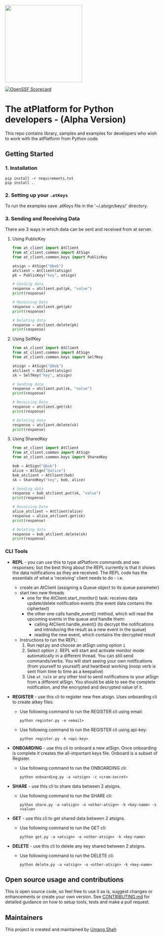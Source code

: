 <img width=250px src="https://atsign.dev/assets/img/atPlatform_logo_gray.svg?sanitize=true">

[![OpenSSF Scorecard](https://api.securityscorecards.dev/projects/github.com/atsign-foundation/at_python/badge)](https://api.securityscorecards.dev/projects/github.com/atsign-foundation/at_python)

# The atPlatform for Python developers - (Alpha Version)

This repo contains library, samples and examples for developers who wish
to work with the atPlatform from Python code.

## Getting Started
### 1. Installation
```
pip install -r requirements.txt
pip install .
```



### 2. Setting up your `.atKeys`
To run the examples save .atKeys file in the '~/.atsign/keys/' directory.

### 3. Sending and Receiving Data
There are 3 ways in which data can be sent and received from at server.
1. Using PublicKey
    ```python
    from at_client import AtClient
    from at_client.common import AtSign
    from at_client.common.keys import PublicKey

    atsign = AtSign("@bob")
    atclient = AtClient(atsign)
    pk = PublicKey("key", atsign)

    # Sending data
    response = atclient.put(pk, "value")
    print(response)

    # Receiving Data
    response = atclient.get(pk)
    print(response)

    # Deleting data
    response = atclient.delete(pk)
    print(response)

    ```

2. Using SelfKey
    ```python
    from at_client import AtClient
    from at_client.common import AtSign
    from at_client.common.keys import SelfKey

    atsign = AtSign("@bob")
    atclient = AtClient(atsign)
    sk = SelfKey("key", atsign)

    # Sending data
    response = atclient.put(sk, "value")
    print(response)

    # Receiving Data
    response = atclient.get(sk)
    print(response)

    # Deleting data
    response = atclient.delete(sk)
    print(response)

    ```

3. Using SharedKey
    ```python
    from at_client import AtClient
    from at_client.common import AtSign
    from at_client.common.keys import SharedKey

    bob = AtSign("@bob")
    alice = AtSign("@alice")
    bob_atclient = AtClient(bob)
    sk = SharedKey("key", bob, alice)

    # Sending data
    response = bob_atclient.put(sk, "value")
    print(response)

    # Receiving Data
    alice_atclient = AtClient(alice)
    response = alice_atclient.get(sk)
    print(response)

    # Deleting data
    response = bob_atclient.delete(sk)
    print(response)

    ```

	
### CLI Tools
* **REPL** - you can use this to type atPlatform commands and see responses; but the best thing about the REPL currently is that it shows the data notifications as they are received. The REPL code has the essentials of what a 'receiving' client needs to do - i.e.
	* create an AtClient (assigning a Queue object to its queue parameter)
	* start two new threads
        * one for the AtClient.start_monitor() task: receives data update/delete notification events (the event data contains the ciphertext)
        * the other one calls handle_event() method, which will read the upcoming events in the queue and handle them: 
			* calling AtClient.handle_event() (to decrypt the notifications and introducing the result as a new event in the queue) 
			* reading the new event, which contains the decrypted result 
	* Instructions to run the REPL:
		1) Run repl.py and choose an atSign using option `1`
		2) Select option `2`. REPL will start and activate monitor mode automatically in a different thread. You can still send commands/verbs. You will start seeing your own notifications (from yourself to yourself) and heartbeat working (noop verb is sent from time to time as a keepalive)
		3) Use `at_talk` or any other tool to send notifications to your atSign from a different atSign. You should be able to see the complete notification, and the encrypted and decrypted value of it.

* **REGISTER** - use this cli to register new free atsign. Uses onboarding cli to create atkey files.
	* Use following command to run the REGISTER cli using email:
		```shell
        python register.py -e <email>
        ```
    * Use following command to run the REGISTER cli using api-key:
		```shell
        python register.py -k <api-key>
        ```

* **ONBOARDING** - use this cli to onboard a new atSign. Once onboarding is complete it creates the all-important keys file. Onboard is a subset of Register.
	* Use following command to run the ONBOARDING cli:
		```shell
        python onboarding.py -a <atsign> -c <cram-secret>
        ```

* **SHARE** - use this cli to share data between 2 atsigns.
	* Use following command to run the SHARE cli:
		```shell
        python share.py -a <atsign> -o <other-atsign> -k <key-name> -s <value>
        ```

* **GET** - use this cli to get shared data between 2 atsigns.
	* Use following command to run the GET cli:
		```shell
        python get.py -a <atsign> -o <other-atsign> -k <key-name>
        ```

* **DELETE** - use this cli to delete any key shared between 2 atsigns.
	* Use following command to run the DELETE cli:
		```shell
        python delete.py -a <atsign> -o <other-atsign> -k <key-name>
        ```

## Open source usage and contributions

This is open source code, so feel free to use it as is, suggest changes or
enhancements or create your own version. See [CONTRIBUTING.md](./CONTRIBUTING.md)
for detailed guidance on how to setup tools, tests and make a pull request.

## Maintainers

This project is created and maintained by [Umang Shah](https://github.com/shahumang19)
